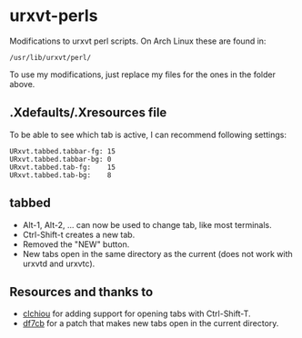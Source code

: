 # urxvt-perls

Modifications to urxvt perl scripts. On Arch Linux these are found in:

    /usr/lib/urxvt/perl/

To use my modifications, just replace my files for the ones in the folder above.

## .Xdefaults/.Xresources file

To be able to see which tab is active, I can recommend following settings:

    URxvt.tabbed.tabbar-fg: 15
    URxvt.tabbed.tabbar-bg: 0
    URxvt.tabbed.tab-fg:    15
    URxvt.tabbed.tab-bg:    8

## tabbed

* Alt-1, Alt-2, ... can now be used to change tab, like most terminals.
* Ctrl-Shift-t creates a new tab.
* Removed the "NEW" button.
* New tabs open in the same directory as the current (does not work with urxvtd and urxvtc).

## Resources and thanks to

- [clchiou](https://github.com/clchiou/urxvt-config) for adding support for opening tabs with Ctrl-Shift-T.
- [df7cb](https://www.df7cb.de/blog/2014/New_urxvt_tab_in_current_directory.html) for a patch that makes new tabs open in the current directory.
